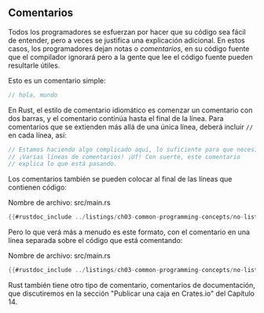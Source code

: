 ## Comentarios

Todos los programadores se esfuerzan por hacer que su código sea fácil de entender, pero a veces
se justifica una explicación adicional. En estos casos, los programadores dejan notas o
*comentarios*, en su código fuente que el compilador ignorará pero a la gente
que lee el código fuente pueden resultarle útiles.

Esto es un comentario simple:

```rust
// hola, mundo
```

En Rust, el estilo de comentario idiomático es comenzar un comentario con dos barras, y el
comentario continúa hasta el final de la línea. Para comentarios que se extienden más allá de una
única línea, deberá incluir `//` en cada línea, así:

```rust
// Estamos haciendo algo complicado aquí, lo suficiente para que necesitemos
// ¡Varias líneas de comentarios! ¡Uf! Con suerte, este comentario
// explica lo que está pasando.
```

Los comentarios también se pueden colocar al final de las líneas que contienen código:

<span class="filename">​​Nombre de archivo: src/main.rs</span>

```rust
{{#rustdoc_include ../listings/ch03-common-programming-concepts/no-listing-24-comments-end-of-line/src/main.rs}}
```

Pero lo que verá más a menudo es este formato, con el comentario en una
línea separada sobre el código que está comentando:

<span class="filename">​​Nombre de archivo: src/main.rs</span>

```rust
{{#rustdoc_include ../listings/ch03-common-programming-concepts/no-listing-25-comments-above-line/src/main.rs}}
```

Rust también tiene otro tipo de comentario, comentarios de documentación, que
discutiremos en la sección "Publicar una caja en Crates.io" del Capítulo 14.

